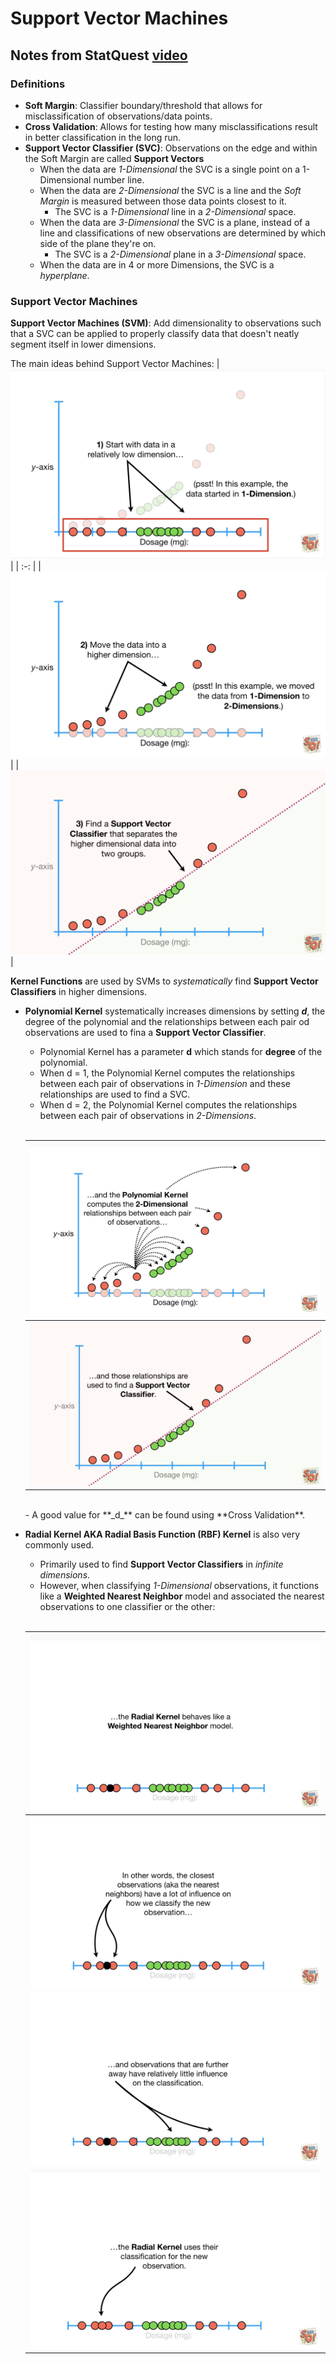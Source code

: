 # Support Vector Machines #

## Notes from StatQuest [video](https://www.youtube.com/watch?v=efR1C6CvhmE) ##

### Definitions ###

- **Soft Margin**: Classifier boundary/threshold that allows for misclassification of observations/data points.
- **Cross Validation**: Allows for testing how many misclassifications result in better classification in the long run.
- **Support Vector Classifier (SVC)**: Observations on the edge and within the Soft Margin are called **Support Vectors**
  - When the data are _1-Dimensional_ the SVC is a single point on a 1-Dimensional number line.
  - When the data are _2-Dimensional_ the SVC is a line and the _Soft Margin_ is measured between those data points closest to it.
    - The SVC is a _1-Dimensional_ line in a _2-Dimensional_ space.
  - When the data are _3-Dimensional_ the SVC is a plane, instead of a line and classifications of new observations are determined by which side of the plane they're on.
    - The SVC is a _2-Dimensional_ plane in a _3-Dimensional_ space.
  - When the data are in 4 or more Dimensions, the SVC is a _hyperplane_.

### Support Vector Machines ###

**Support Vector Machines (SVM)**: Add dimensionality to observations such that a SVC can be applied to properly classify data that doesn't neatly segment itself in lower dimensions.

The main ideas behind Support Vector Machines:
| ![x](images/svm_1.png) |
| :-: |
| ![x](images/svm_2.png) |
| ![x](images/svm_3.png) |

**Kernel Functions** are used by SVMs to _systematically_ find **Support Vector Classifiers** in higher dimensions.
- **Polynomial Kernel** systematically increases dimensions by setting **_d_**, the degree of the polynomial and the relationships between each pair od observations are used to fina a **Support Vector Classifier**.
  - Polynomial Kernel has a parameter **d** which stands for **degree** of the polynomial.
  - When d = 1, the Polynomial Kernel computes the relationships between each pair of observations in _1-Dimension_ and these relationships are used to find a SVC.
  - When d = 2, the Polynomial Kernel computes the relationships between each pair of observations in _2-Dimensions_.
  <br>
  
  | ![x](images/polynomialkernel_d2.png) |
  | :-: |
  | ![x](images/polynomialkernel_d2_svc.png) |
  
  <br>
  - A good value for **_d_** can be found using **Cross Validation**.
  
- **Radial Kernel AKA Radial Basis Function (RBF) Kernel** is also very commonly used.
  - Primarily used to find **Support Vector Classifiers** in _infinite dimensions_.
  - However, when classifying _1-Dimensional_ observations, it functions like a **Weighted Nearest Neighbor** model and associated the nearest observations to one classifier or the other:
  <br>
  
  | ![x](images/rbf_1.png) |
  | :-: |
  | ![x](images/rbf_2.png) |
  | ![x](images/rbf_3.png) |
  | ![x](images/rbf_4.png) |
  
  <br>
  
